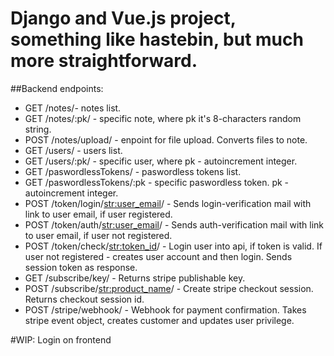 # Django and Vue.js project, something like hastebin, but much more straightforward.
##Backend endpoints:
+ GET /notes/- notes list.
+ GET /notes/:pk/ - specific note, where pk it's 8-characters random string.
+ POST /notes/upload/ - enpoint for file upload. Converts files to note.
+ GET /users/ - users list.
+ GET /users/:pk/ - specific user, where pk - autoincrement integer.
+ GET /paswordlessTokens/ - paswordless tokens list.
+ GET /paswordlessTokens/:pk - specific paswordless token. pk - autoincrement integer.
+ POST /token/login/<str:user_email>/ - Sends login-verification mail with link to user email, if user registered.
+ POST /token/auth/<str:user_email>/ - Sends auth-verification mail with link to user email, if user not registered.
+ POST /token/check/<str:token_id>/ - Login user into api, if token is valid. If user not registered - creates user account and then login. Sends session token as response.
+ GET /subscribe/key/ - Returns stripe publishable key.
+ POST /subscribe/<str:product_name>/ - Create stripe checkout session. Returns checkout session id.
+ POST /stripe/webhook/ - Webhook for payment confirmation. Takes stripe event object, creates customer and updates user privilege.

#WIP: Login on frontend      
